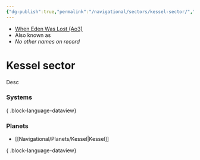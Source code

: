 ```yaml
---
{"dg-publish":true,"permalink":"/navigational/sectors/kessel-sector/","tags":["map","sector","unfinished"],"noteIcon":"saber1"}
---
```


- [When Eden Was Lost (Ao3)](https://archiveofourown.org/works/19334440)
- Also known as 
- *No other names on record*
# Kessel sector

Desc

### Systems

{ .block-language-dataview}
### Planets
- [[Navigational/Planets/Kessel\|Kessel]]

{ .block-language-dataview}